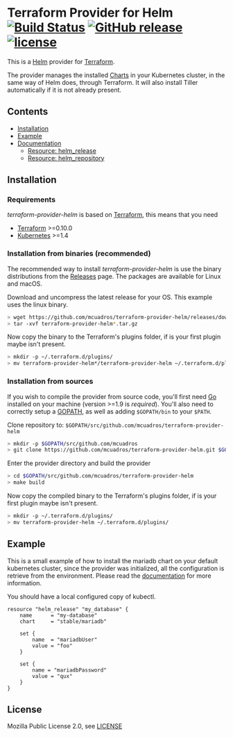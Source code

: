 Terraform Provider for Helm [![Build Status](https://travis-ci.org/mcuadros/terraform-provider-helm.svg?branch=v0.4.0)](https://travis-ci.org/mcuadros/terraform-provider-helm) [![GitHub release](https://img.shields.io/github/release/mcuadros/terraform-provider-helm.svg)](https://github.com/mcuadros/terraform-provider-helm/releases) [![license](https://img.shields.io/github/license/mcuadros/terraform-provider-helm.svg)]()
===========================

This is a [Helm](https://github.com/kubernetes/helm) provider for [Terraform](https://www.terraform.io/).

The provider manages the installed [Charts](https://github.com/kubernetes/charts) in your Kubernetes cluster, in the same way of Helm does, through Terraform. It will also install Tiller automatically if it is not already present.

Contents
--------

* [Installation](#installation)
* [Example](#example)
* [Documentation](docs/README.md)
  * [Resource: helm_release](docs/release.md)
  * [Resource: helm_repository](docs/repository.md)


Installation
------------

### Requirements

*terraform-provider-helm* is based on [Terraform](https://www.terraform.io), this means that you need


- [Terraform](https://www.terraform.io/downloads.html) >=0.10.0
- [Kubernetes](https://kubernetes.io/) >=1.4

### Installation from binaries (recommended)

The recommended way to install *terraform-provider-helm* is use the binary
distributions from the [Releases](https://github.com/mcuadros/terraform-provider-helm/releases) page. The packages are available for Linux and macOS.

Download and uncompress the latest release for your OS. This example uses the linux binary.

```sh
> wget https://github.com/mcuadros/terraform-provider-helm/releases/download/v0.5.1/terraform-provider-helm_v0.5.1_linux_amd64.tar.gz
> tar -xvf terraform-provider-helm*.tar.gz
```

Now copy the binary to the Terraform's plugins folder, if is your first plugin maybe isn't present.

```sh
> mkdir -p ~/.terraform.d/plugins/
> mv terraform-provider-helm*/terraform-provider-helm ~/.terraform.d/plugins/
```

### Installation from sources

If you wish to compile the provider from source code, you'll first need [Go](http://www.golang.org) installed on your machine (version >=1.9 is *required*). You'll also need to correctly setup a [GOPATH](http://golang.org/doc/code.html#GOPATH), as well as adding `$GOPATH/bin` to your `$PATH`.

Clone repository to: `$GOPATH/src/github.com/mcuadros/terraform-provider-helm`

```sh
> mkdir -p $GOPATH/src/github.com/mcuadros
> git clone https://github.com/mcuadros/terraform-provider-helm.git $GOPATH/src/github.com/mcuadros/terraform-provider-helm
```

Enter the provider directory and build the provider

```sh
> cd $GOPATH/src/github.com/mcuadros/terraform-provider-helm
> make build
```

Now copy the compiled binary to the Terraform's plugins folder, if is your first plugin maybe isn't present.

```sh
> mkdir -p ~/.terraform.d/plugins/
> mv terraform-provider-helm ~/.terraform.d/plugins/
```

Example
-------

This is a small example of how to install the mariadb chart on your default
kubernetes cluster, since the provider was initialized, all the configuration
is retrieve from the environment. Please read the [documentation](docs/README.md) for more
information.

You should have a local configured copy of kubectl.

```hcl
resource "helm_release" "my_database" {
    name      = "my-database"
    chart     = "stable/mariadb"

    set {
        name  = "mariadbUser"
        value = "foo"
    }

    set {
        name = "mariadbPassword"
        value = "qux"
    }
}
```

License
-------

Mozilla Public License 2.0, see [LICENSE](LICENSE)

